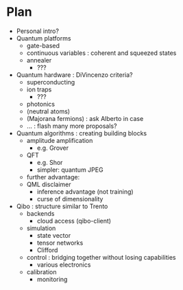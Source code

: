 # Plan

- Personal intro?
- Quantum platforms
  - gate-based
  - continuous variables
    : coherent and squeezed states
  - annealer
    - ???
- Quantum hardware
  : DiVincenzo criteria?
  - superconducting
  - ion traps
    - ???
  - photonics
  - (neutral atoms)
  - (Majorana fermions)
    : ask Alberto in case
  - ...
    : flash many more proposals?
- Quantum algorithms
  : creating building blocks
  - amplitude amplification
    - e.g. Grover
  - QFT
    - e.g. Shor
    - simpler: quantum JPEG
  - further advantage:
  - QML disclaimer
    - inference advantage (not training)
    - curse of dimensionality
- Qibo
  : structure similar to Trento
  - backends
    - cloud access (qibo-client)
  - simulation
    - state vector
    - tensor networks
    - Clifford
  - control
    : bridging together without losing capabilities
    - various electronics
  - calibration
    - monitoring
